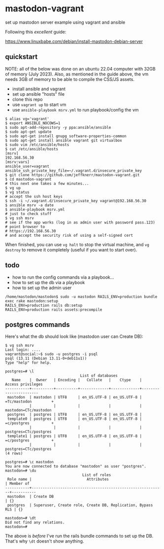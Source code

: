 # mastodon-vagrant
set up mastodon server example using vagrant and ansible

Following this *excellent* guide:

https://www.linuxbabe.com/debian/install-mastodon-debian-server

## quickstart

NOTE: all of the below was done on an ubuntu 22.04 computer with 32GB
of memory (July 2023). Also, as mentioned in the guide above, the vm
needs 3GB of memory to be able to compile the CSS/JS assets.

- install ansible and vagrant
- set up ansible "hosts" file
- clone this repo
- use `vagrant up` to start vm
- use `ansible-playbook msrv.yml` to run playbook/config the vm

```
$ alias vg='vagrant'
$ export ANSIBLE_NOCOWS=1
$ sudo apt-add-repository -y ppa:ansible/ansible
$ sudo apt-get update
$ sudo apt-get install gnupg software-properties-common 
$ sudo apt-get install ansible vagrant git virtualbox
$ sudo vim /etc/ansible/hosts
$ cat /etc/ansible/hosts
[msrv]
192.168.56.30
[msrv:vars]
ansible_user=vagrant
ansible_ssh_private_key_file=~/.vagrant.d/insecure_private_key
$ git clone https://github.com/jeffknerr/mastodon-vagrant.git
$ cd mastodon-vagrant
# this next one takes a few minutes...
$ vg up
$ vg status
# accept the ssh host keys
$ ssh -i ~/.vagrant.d/insecure_private_key vagrant@192.168.56.30
$ ansible msrv -a date
$ ansible-playbook msrv.yml
# just to check stuff
$ vg ssh msrv
# see if the app works (log in as admin user with password pass.123)
# point browser to
# https://192.168.56.30
# and accept the security risk of using a self-signed cert
```

When finished, you can use `vg halt` to stop the virtual machine,
and `vg destroy` to remove it completely (useful if you want to
start over).

## todo

- how to run the config commands via a playbook...
- how to set up the db via a playbook
- how to set up the admin user

```
/home/mastodon/mastodon$ sudo -u mastodon RAILS_ENV=production bundle exec rake mastodon:setup
RAILS_ENV=production rails db:setup
RAILS_ENV=production rails assets:precompile 
```

## postgres commands

Here's what the db should look like (mastodon user can Create DB):

```
$ vg ssh msrv
Last login: ....
vagrant@social:~$ sudo -u postgres -i psql
psql (13.11 (Debian 13.11-0+deb11u1))
Type "help" for help.

postgres=# \l
                                  List of databases
   Name    |  Owner   | Encoding |   Collate   |    Ctype    |   Access privileges
-----------+----------+----------+-------------+-------------+-----------------------
 mastodon  | mastodon | UTF8     | en_US.UTF-8 | en_US.UTF-8 | =Tc/mastodon         +
           |          |          |             |             | mastodon=CTc/mastodon
 postgres  | postgres | UTF8     | en_US.UTF-8 | en_US.UTF-8 |
 template0 | postgres | UTF8     | en_US.UTF-8 | en_US.UTF-8 | =c/postgres          +
           |          |          |             |             | postgres=CTc/postgres
 template1 | postgres | UTF8     | en_US.UTF-8 | en_US.UTF-8 | =c/postgres          +
           |          |          |             |             | postgres=CTc/postgres
(4 rows)

postgres=# \c mastodon
You are now connected to database "mastodon" as user "postgres".
mastodon=# \du
                                   List of roles
 Role name |                         Attributes                         | Member of
-----------+------------------------------------------------------------+-----------
 mastodon  | Create DB                                                  | {}
 postgres  | Superuser, Create role, Create DB, Replication, Bypass RLS | {}

mastodon=# \dt
Did not find any relations.
mastodon=#
```

The above is *before* I've run the rails bundle commands to set 
up the DB. That's why `\dt` doesn't show anything.

